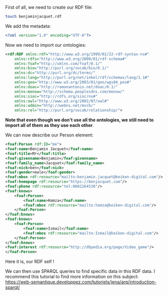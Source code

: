 First of all, we need to create our RDF file:
```sh
touch benjaminjacquet.rdf
```

We add the metadata:
```XML
<?xml version="1.0" encoding="UTF-8"?>
```

Now we need to import our ontologies:
```XML
<rdf:RDF xmlns:rdf="http://www.w3.org/1999/02/22-rdf-syntax-ns#"
    xmlns:rdfs="http://www.w3.org/2000/01/rdf-schema#"
    xmlns:foaf="http://xmlns.com/foaf/0.1/"
    xmlns:bio="http://purl.org/vocab/bio/0.1/"
    xmlns:dc="http://purl.org/dc/terms/"
    xmlns:lang="http://purl.org/net/inkel/rdf/schemas/lang/1.1#"
    xmlns:geo="http://www.w3.org/2003/01/geo/wgs84_pos#"
    xmlns:doac="http://ramonantonio.net/doac/0.1/"
    xmlns:menow="http://schema.peoplesdns.com/menow/"
    xmlns:sioc="http://rdfs.org/sioc/ns#"
    xmlns:owl="http://www.w3.org/2002/07/owl#"
    xmlns:admin="http://webns.net/mvcb/"
    xmlns:rel="http://purl.org/vocab/relationship/">
```

**Note that even though we don't use all the ontologies, we still need to import all of them as they use each other**.

We can now describe our Person element:
``` XML
<foaf:Person rdf:ID="me">
<foaf:name>Benjamin Jacquet</foaf:name>
<foaf:title>Mr</foaf:title>
<foaf:givenname>Benjamin</foaf:givenname>
<foaf:family_name>Jacquet</foaf:family_name>
<foaf:nick>ben</foaf:nick>
<foaf:gender>male</foaf:gender>
<foaf:mbox rdf:resource="mailto:benjamin.jacquet@keiken-digital.com"/>
<foaf:homepage rdf:resource="https://benjacquet.com"/>
<foaf:phone rdf:resource="tel:0602264530"/>
<foaf:knows>
	<foaf:Person>
		<foaf:name>Hamza</foaf:name>
		<foaf:mbox rdf:resource="mailto:hamza@keiken-digital.com"/>
	</foaf:Person>
</foaf:knows>
<foaf:knows>
	<foaf:Person>
		<foaf:name>Ismail</foaf:name>
		<foaf:mbox rdf:resource="mailto:Ismail@keiken-digital.com"/>
	</foaf:Person>
</foaf:knows>
<foaf:interest rdf:resource="http://dbpedia.org/page/Video_game"/>
</foaf:Person>
```

Here it is, our RDF self !

We can then use SPARQL queries to find specific data in this RDF data.
I recommend this tutorial to find more information on this subject:
https://web-semantique.developpez.com/tutoriels/jena/arq/introduction-sparql/